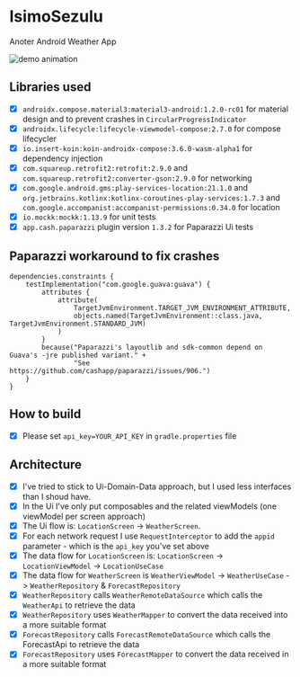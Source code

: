 # IsimoSezulu
Anoter Android Weather App

![demo animation](untitled.gif)

## Libraries used
 - [x] `androidx.compose.material3:material3-android:1.2.0-rc01` for material design and to prevent crashes in `CircularProgressIndicator`
 - [x] `androidx.lifecycle:lifecycle-viewmodel-compose:2.7.0` for compose lifecycler
 - [x] `io.insert-koin:koin-androidx-compose:3.6.0-wasm-alpha1` for dependency injection
 - [x] `com.squareup.retrofit2:retrofit:2.9.0` and `com.squareup.retrofit2:converter-gson:2.9.0` for networking
 - [x] `com.google.android.gms:play-services-location:21.1.0` and `org.jetbrains.kotlinx:kotlinx-coroutines-play-services:1.7.3` and `com.google.accompanist:accompanist-permissions:0.34.0` for location
 - [x] `io.mockk:mockk:1.13.9` for unit tests
 - [x] `app.cash.paparazzi` plugin version `1.3.2` for Paparazzi Ui tests

## Paparazzi workaround to fix crashes
```
dependencies.constraints {
    testImplementation("com.google.guava:guava") {
        attributes {
            attribute(
                TargetJvmEnvironment.TARGET_JVM_ENVIRONMENT_ATTRIBUTE,
                objects.named(TargetJvmEnvironment::class.java, TargetJvmEnvironment.STANDARD_JVM)
            )
        }
        because("Paparazzi's layoutlib and sdk-common depend on Guava's -jre published variant." +
                "See https://github.com/cashapp/paparazzi/issues/906.")
    }
}
```

## How to build
- [x] Please set `api_key=YOUR_API_KEY` in `gradle.properties` file

## Architecture
- [x] I've tried to stick to Ui-Domain-Data approach, but I used less interfaces than I shoud have.
- [x] In the Ui I've only put composables and the related viewModels (one viewModel per screen approach)
- [x] The Ui flow is: `LocationScreen` -> `WeatherScreen`.
- [x] For each network request I use `RequestInterceptor` to add the `appid` parameter - which is the `api_key` you've set above 
- [x] The data flow for `LocationScreen` is: `LocationScreen` -> `LocationViewModel` -> `LocationUseCase`
- [x] The data flow for `WeatherScreen` is `WeatherViewModel` -> `WeatherUseCase` -> `WeatherRepository` & `ForecastRepository`
- [x] `WeatherRepository` calls `WeatherRemoteDataSource` which calls the `WeatherApi` to retrieve the data
- [x] `WeatherRepository` uses `WeatherMapper` to convert the data received into a more suitable format
- [x] `ForecastRepository` calls `ForecastRemoteDataSource` which calls the ForecastApi to retrieve the data
- [x] `ForecastRepository` uses `ForecastMapper` to convert the data received in a more suitable format
